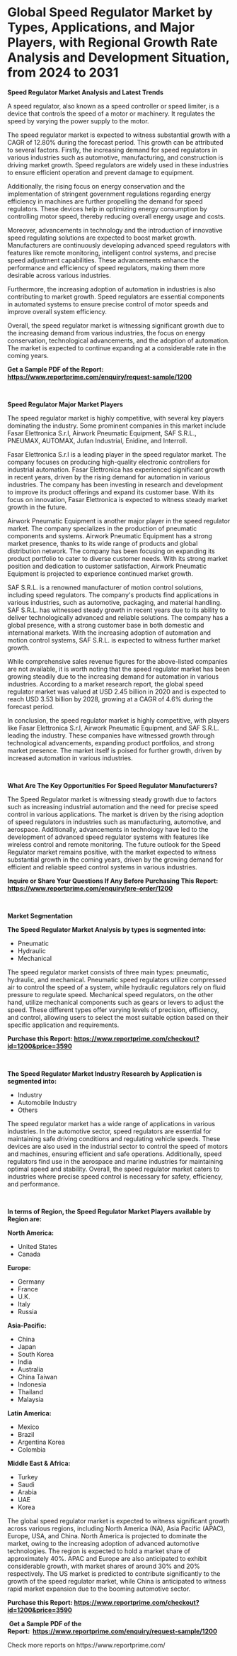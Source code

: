 <p><h1>Global Speed Regulator Market by Types, Applications, and Major Players, with Regional Growth Rate Analysis and Development Situation, from 2024 to 2031</h1></p><p><strong>Speed Regulator Market Analysis and Latest Trends</strong></p>
<p><p>A speed regulator, also known as a speed controller or speed limiter, is a device that controls the speed of a motor or machinery. It regulates the speed by varying the power supply to the motor.</p><p>The speed regulator market is expected to witness substantial growth with a CAGR of 12.80% during the forecast period. This growth can be attributed to several factors. Firstly, the increasing demand for speed regulators in various industries such as automotive, manufacturing, and construction is driving market growth. Speed regulators are widely used in these industries to ensure efficient operation and prevent damage to equipment.</p><p>Additionally, the rising focus on energy conservation and the implementation of stringent government regulations regarding energy efficiency in machines are further propelling the demand for speed regulators. These devices help in optimizing energy consumption by controlling motor speed, thereby reducing overall energy usage and costs.</p><p>Moreover, advancements in technology and the introduction of innovative speed regulating solutions are expected to boost market growth. Manufacturers are continuously developing advanced speed regulators with features like remote monitoring, intelligent control systems, and precise speed adjustment capabilities. These advancements enhance the performance and efficiency of speed regulators, making them more desirable across various industries.</p><p>Furthermore, the increasing adoption of automation in industries is also contributing to market growth. Speed regulators are essential components in automated systems to ensure precise control of motor speeds and improve overall system efficiency.</p><p>Overall, the speed regulator market is witnessing significant growth due to the increasing demand from various industries, the focus on energy conservation, technological advancements, and the adoption of automation. The market is expected to continue expanding at a considerable rate in the coming years.</p></p>
<p><strong>Get a Sample PDF of the Report:&nbsp; <a href="https://www.reportprime.com/enquiry/request-sample/1200">https://www.reportprime.com/enquiry/request-sample/1200</a></strong></p>
<p>&nbsp;</p>
<p><strong>Speed Regulator Major Market Players</strong></p>
<p><p>The speed regulator market is highly competitive, with several key players dominating the industry. Some prominent companies in this market include Fasar Elettronica S.r.l, Airwork Pneumatic Equipment, SAF S.R.L., PNEUMAX, AUTOMAX, Jufan Industrial, Enidine, and Interroll.</p><p>Fasar Elettronica S.r.l is a leading player in the speed regulator market. The company focuses on producing high-quality electronic controllers for industrial automation. Fasar Elettronica has experienced significant growth in recent years, driven by the rising demand for automation in various industries. The company has been investing in research and development to improve its product offerings and expand its customer base. With its focus on innovation, Fasar Elettronica is expected to witness steady market growth in the future.</p><p>Airwork Pneumatic Equipment is another major player in the speed regulator market. The company specializes in the production of pneumatic components and systems. Airwork Pneumatic Equipment has a strong market presence, thanks to its wide range of products and global distribution network. The company has been focusing on expanding its product portfolio to cater to diverse customer needs. With its strong market position and dedication to customer satisfaction, Airwork Pneumatic Equipment is projected to experience continued market growth.</p><p>SAF S.R.L. is a renowned manufacturer of motion control solutions, including speed regulators. The company's products find applications in various industries, such as automotive, packaging, and material handling. SAF S.R.L. has witnessed steady growth in recent years due to its ability to deliver technologically advanced and reliable solutions. The company has a global presence, with a strong customer base in both domestic and international markets. With the increasing adoption of automation and motion control systems, SAF S.R.L. is expected to witness further market growth.</p><p>While comprehensive sales revenue figures for the above-listed companies are not available, it is worth noting that the speed regulator market has been growing steadily due to the increasing demand for automation in various industries. According to a market research report, the global speed regulator market was valued at USD 2.45 billion in 2020 and is expected to reach USD 3.53 billion by 2028, growing at a CAGR of 4.6% during the forecast period.</p><p>In conclusion, the speed regulator market is highly competitive, with players like Fasar Elettronica S.r.l, Airwork Pneumatic Equipment, and SAF S.R.L. leading the industry. These companies have witnessed growth through technological advancements, expanding product portfolios, and strong market presence. The market itself is poised for further growth, driven by increased automation in various industries.</p></p>
<p>&nbsp;</p>
<p><strong>What Are The Key Opportunities For Speed Regulator Manufacturers?</strong></p>
<p><p>The Speed Regulator market is witnessing steady growth due to factors such as increasing industrial automation and the need for precise speed control in various applications. The market is driven by the rising adoption of speed regulators in industries such as manufacturing, automotive, and aerospace. Additionally, advancements in technology have led to the development of advanced speed regulator systems with features like wireless control and remote monitoring. The future outlook for the Speed Regulator market remains positive, with the market expected to witness substantial growth in the coming years, driven by the growing demand for efficient and reliable speed control systems in various industries.</p></p>
<p><strong>Inquire or Share Your Questions If Any Before Purchasing This Report: <a href="https://www.reportprime.com/enquiry/pre-order/1200">https://www.reportprime.com/enquiry/pre-order/1200</a></strong></p>
<p>&nbsp;</p>
<p><strong>Market Segmentation</strong></p>
<p><strong>The Speed Regulator Market Analysis by types is segmented into:</strong></p>
<p><ul><li>Pneumatic</li><li>Hydraulic</li><li>Mechanical</li></ul></p>
<p><p>The speed regulator market consists of three main types: pneumatic, hydraulic, and mechanical. Pneumatic speed regulators utilize compressed air to control the speed of a system, while hydraulic regulators rely on fluid pressure to regulate speed. Mechanical speed regulators, on the other hand, utilize mechanical components such as gears or levers to adjust the speed. These different types offer varying levels of precision, efficiency, and control, allowing users to select the most suitable option based on their specific application and requirements.</p></p>
<p><strong>Purchase this Report:&nbsp;<a href="https://www.reportprime.com/checkout?id=1200&price=3590">https://www.reportprime.com/checkout?id=1200&price=3590</a></strong></p>
<p>&nbsp;</p>
<p><strong>The Speed Regulator Market Industry Research by Application is segmented into:</strong></p>
<p><ul><li>Industry</li><li>Automobile Industry</li><li>Others</li></ul></p>
<p><p>The speed regulator market has a wide range of applications in various industries. In the automotive sector, speed regulators are essential for maintaining safe driving conditions and regulating vehicle speeds. These devices are also used in the industrial sector to control the speed of motors and machines, ensuring efficient and safe operations. Additionally, speed regulators find use in the aerospace and marine industries for maintaining optimal speed and stability. Overall, the speed regulator market caters to industries where precise speed control is necessary for safety, efficiency, and performance.</p></p>
<p>&nbsp;</p>
<p><strong>In terms of Region, the Speed Regulator Market Players available by Region are:</strong></p>
<p>
    <p> <strong> North America: </strong>
        <ul>
            <li>United States</li>
            <li>Canada</li>
        </ul>
        </p> 
    <p> <strong> Europe: </strong>
        <ul>
            <li>Germany</li>
            <li>France</li>
            <li>U.K.</li>
            <li>Italy</li>
            <li>Russia</li>
        </ul>
        </p> 
    <p> <strong> Asia-Pacific: </strong>
        <ul>
            <li>China</li>
            <li>Japan</li>
            <li>South Korea</li>
            <li>India</li>
            <li>Australia</li>
            <li>China Taiwan</li>
            <li>Indonesia</li>
            <li>Thailand</li>
            <li>Malaysia</li>
        </ul>
        </p> 
    <p> <strong> Latin America: </strong>
        <ul>
            <li>Mexico</li>
            <li>Brazil</li>
            <li>Argentina Korea</li>
            <li>Colombia</li>
        </ul>
        </p> 
    <p> <strong> Middle East & Africa: </strong>
        <ul>
            <li>Turkey</li>
            <li>Saudi</li>
            <li>Arabia</li>
            <li>UAE</li>
            <li>Korea</li>
        </ul>
    </p>
    </p>
<p><p>The global speed regulator market is expected to witness significant growth across various regions, including North America (NA), Asia Pacific (APAC), Europe, USA, and China. North America is projected to dominate the market, owing to the increasing adoption of advanced automotive technologies. The region is expected to hold a market share of approximately 40%. APAC and Europe are also anticipated to exhibit considerable growth, with market shares of around 30% and 20% respectively. The US market is predicted to contribute significantly to the growth of the speed regulator market, while China is anticipated to witness rapid market expansion due to the booming automotive sector.</p></p>
<p><strong>Purchase this Report: <a href="https://www.reportprime.com/checkout?id=1200&price=3590">https://www.reportprime.com/checkout?id=1200&price=3590</a></strong></p>
<p>&nbsp;<strong>Get a Sample PDF of the Report:&nbsp;&nbsp;<a href="https://www.reportprime.com/enquiry/request-sample/1200">https://www.reportprime.com/enquiry/request-sample/1200</a></strong></p>
<p><strong></strong></p>
<p>Check more reports on https://www.reportprime.com/</p>